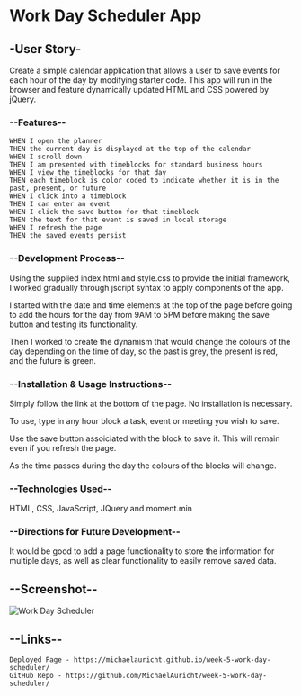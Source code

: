 # Work Day Scheduler App

## -**User Story**-

Create a simple calendar application that allows a user to save events for each hour of the day by modifying starter code. This app will run in the browser and feature dynamically updated HTML and CSS powered by jQuery.

### --**Features**--
```
WHEN I open the planner
THEN the current day is displayed at the top of the calendar
WHEN I scroll down
THEN I am presented with timeblocks for standard business hours
WHEN I view the timeblocks for that day
THEN each timeblock is color coded to indicate whether it is in the past, present, or future
WHEN I click into a timeblock
THEN I can enter an event
WHEN I click the save button for that timeblock
THEN the text for that event is saved in local storage
WHEN I refresh the page
THEN the saved events persist
```
### --**Development Process**--

Using the supplied index.html and style.css to provide the initial framework, I worked gradually through jscript syntax to apply components of the app. 

I started with the date and time elements at the top of the page before going to add the hours for the day from 9AM to 5PM before making the save button and testing its functionality.

Then I worked to create the dynamism that would change the colours of the day depending on the time of day, so the past is grey, the present is red, and the future is green.

### --**Installation & Usage Instructions**--

Simply follow the link at the bottom of the page. No installation is necessary.

To use, type in any hour block a task, event or meeting you wish to save.

Use the save button assoiciated with the block to save it. This will remain even if you refresh the page.

As the time passes during the day the colours of the blocks will change.

### --**Technologies Used**--

HTML, CSS, JavaScript, JQuery and moment.min

### --**Directions for Future Development**--

It would be good to add a page functionality to store the information for multiple days, as well as clear functionality to easily remove saved data.

## --**Screenshot**--

![Work Day Scheduler](https://i.imgur.com/hieg2pv.jpg)

## --**Links**--
```
Deployed Page - https://michaelauricht.github.io/week-5-work-day-scheduler/
GitHub Repo - https://github.com/MichaelAuricht/week-5-work-day-scheduler/
```
